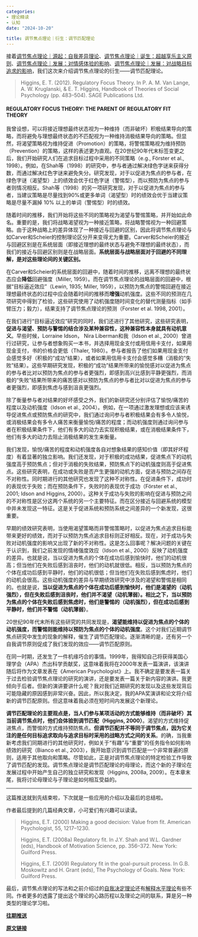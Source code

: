 ```yaml
---
categories:
- 理论精读
- 认知
date: "2024-10-20"

title: 调节焦点理论｜衍生：调节匹配理论
---
```


接着[调节焦点理论｜源起：自我差异理论](https://mp.weixin.qq.com/s?__biz=MzIwMDk1OTM2OQ==&mid=2247490046&idx=1&sn=c21cceec8db4c9b164d90cf55d49b4a6&chksm=96f46d18a183e40ee4ce4962a6aac52c8b98999619ca7ec4a10b107cf38d0296a982d94d1300&token=554468847&lang=zh_CN&scene=21#wechat_redirect)、[调节焦点理论｜诞生：超越享乐主义原则](https://mp.weixin.qq.com/s?__biz=MzIwMDk1OTM2OQ==&mid=2247490165&idx=1&sn=5ff98f3c93d76874949e09db32d2b918&chksm=96f46e93a183e7858f4bd08cdeae47310f0f90d6d56246380c27d73c3aa042c88e04cacdbc0c&scene=21#wechat_redirect)、[调节焦点理论｜发展：对情感体验的影响](https://mp.weixin.qq.com/s?__biz=MzIwMDk1OTM2OQ==&mid=2247490307&idx=1&sn=6e89a621d9e748faa27c25353776d3b6&chksm=96f46fe5a183e6f34cb43f761e76f40bf74267a0ae0e2865ff7c55d5c7c810b52559d9c89b09&token=89286145&lang=zh_CN&scene=21#wechat_redirect)、[调节焦点理论｜发展：对战略目标追求的影响](https://mp.weixin.qq.com/s?__biz=MzIwMDk1OTM2OQ==&mid=2247490416&idx=1&sn=4091cc52497a84a79e6007213cc12348&chksm=96f46f96a183e680ee25b90f99b67f984112d0f5da5fc442440f520b4c64df4136fd7fb7a534&token=1545369163&lang=zh_CN&scene=21#wechat_redirect)，我们这次来介绍调节焦点理论的衍生——调节匹配理论。

> Higgins, E. T. (2012). Regulatory Focus Theory. In P. A. M. Van Lange, A. W. Kruglanski, & E. T. Higgins, Handbook of Theories of Social Psychology (pp. 483–504). SAGE Publications Ltd.

<!--more-->

#### **REGULATORY FOCUS THEORY: THE PARENT OF REGULATORY FIT THEORY**

我曾设想，可以将接近理想最终状态视为一种维持（而非破坏）积极结果导向的策略，而将避免与理想最终状态的不匹配视为一种维持消极结果导向的策略。但显然，将渴望策略视为维持促进（Promotion）的策略，将警惕策略视为维持预防（Prevention）的策略，这样的表述更为直观。在20世纪90年代末标签变更之后，我们开始研究人们在追求目标过程中采用的不同策略（e.g., Förster et al., 1998）。例如，在Shah等（1998）的研究中，参与者通过解决绿色字谜来获得分数，而通过解决红色字谜来避免失分。研究发现，对于以促进为焦点的参与者，在绿色字谜（渴望型）上的绩效会优于红色字谜（警惕型），而以预防为焦点的参与者则情况相反。Shah等（1998）的另一项研究发现，对于以促进为焦点的参与者，当建议策略是尽量找到90%或更多单词（渴望型）时的绩效会优于当建议策略是尽量不漏掉 10% 以上的单词（警惕型）时的绩效。

随着时间的推移，我们开始将这些不同的策略视为渴望与警惕策略，并开始如此命名。重要的是，我们将战略渴望视为一种接近策略，将战略警惕视为一种回避策略。由于这种战略上的差异体现了一种接近与回避的区别，因此将调节焦点理论与如Carver和Scheier的控制理论区分开来变得尤为重要。Carver和Scheier的接近与回避区别是在系统层面（即接近理想的最终状态与避免不理想的最终状态），而我们的接近与回避区别则是在战略层面。**系统层面与战略层面对于回避的不同理解，是对这些理论间的关键区别。**

在Carver和Scheier的系统层面的回避中，随着时间的推移，远离不理想的最终状态应会**降低**回避强度（Miller, 1959）。而在调节焦点理论的战略层面的回避中，根据“目标逼近效应”（Lewin, 1935; Miller, 1959），以预防为焦点的警惕回避在接近理想最终状态的过程中应会随着时间的推移而**增强**动机强度。这些不同的预测在几项研究中得到了检验，这些研究使用了动机强度随时间变化的替代测量指标（如手臂压力；毅力），结果支持了调节焦点理论的预测（Forster et al. 1998, 2001）。

在我们进行“目标逼近效应”研究的同时，我们还进行了其他研究，这些研究表明，**促进与渴望、预防与警惕的结合涉及某种兼容性，这种兼容性本身就具有动机意义**。早些时候，Lorraine Idson， Nira Liberman和我（Idson et al., 2000）曾进行过研究，让参与者想象购买一本书，并选择用现金支付或用信用卡支付，如果用现金支付，书的价格会更低（Thaler, 1980）。参与者报告了他们如果用现金支付会感觉多好（积极的“成功”结果），或者如果用信用卡支付会感觉多糟（消极的“失败”结果）。这些早期研究发现，积极的“成功”结果所带来的愉悦感对以促进为焦点的参与者比对以预防为焦点的参与者更强烈，即感到高兴比感到平静更强烈，而消极的“失败”结果所带来的痛苦感对以预防为焦点的参与者比对以促进为焦点的参与者更强烈，即感到焦虑与感到沮丧更强烈。

除了衡量参与者对结果的好坏感受之外，我们的新研究还分别评估了愉悦/痛苦的程度以及动机强度（Idson et al., 2004）。例如，在一项通过激发理想或应该来诱导促进焦点或预防焦点的研究中，我们通过询问参与者积极结果会有多令人愉悦，或消极结果会有多令人痛苦来衡量愉悦/痛苦的程度；而动机强度则通过询问参与者在积极结果条件下，他们有多大的动力去实现积极结果，或在消极结果条件下，他们有多大的动力去阻止消极结果的发生来衡量。

我们发现，愉悦/痛苦的程度和动机强度各自对想象结果的感知价值（即其好坏程度）有着显著的独立影响。我们还发现，对于积极的成功结果，促进焦点下的动机强度高于预防焦点；但对于消极的失败结果，预防焦点下的动机强度则高于促进焦点。这些研究表明，在成功或失败是否产生更强的动机方面，促进与预防之间存在不对称性。同时期进行的其他研究也发现了这种不对称性。在促进条件下，成功时的表现优于失败；而在预防条件下，失败时的表现优于成功（Förster et al., 2001; Idson and Higgins, 2000）。这种关于成功与失败的影响在促进与预防之间的不对称性是区分这两个系统的另一个主要特征。而在区分接近与回避系统的模型中并未发现这一特征。这是关于促进系统和预防系统之间差异的一个新发现，这很重要。

早期的绩效研究表明，当使用渴望策略而非警惕策略时，以促进为焦点追求目标能带来更好的绩效，而对于以预防为焦点追求目标则正好相反。现在，对于成功与失败对动机强度的影响又出现了新的不对称性。这是怎么回事呢？解决问题的关键在于认识到，我们之前发现的情绪强度效应（Idson et al., 2000）反映了动机强度的差异。也就是说，当以促进为焦点的个体在成功后感到愉快时，他们的动机很高；但当他们在失败后感到沮丧时，他们的动机就很低。相反，当以预防为焦点的个体在成功后感到平静时，他们的动机很低；但当他们在失败后感到焦虑时，他们的动机会很高。这些动机强度的差异与早期绩效研究中涉及的渴望和警惕是相同的。也就是说，**当以促进为焦点的个体在成功后感到愉快时，他们是渴望的（动机强烈），但在失败后感到沮丧时，他们并不渴望（动机薄弱）。相比之下，当以预防为焦点的个体在失败后感到焦虑时，他们是警惕的（动机强烈），但在成功后感到平静时，他们并不警惕（动机薄弱）**。

20世纪90年代末所有这些研究的共同发现是，**渴望能维持以促进为焦点的个体的动机强度，而警惕则能维持以预防为焦点的个体的动机强度**。这个对我们近期调节焦点研究中发生的现象的解释，催生了调节匹配理论。逐渐清晰的是，还有另一个自我调节原则促成了我们发现的效应——调节匹配原则。

在同一时期，还发生了一件机缘巧合的事情。1999年，我得知自己将获得美国心理学会（APA）杰出科学贡献奖，这意味着我将在2000年发表一篇演讲，该演讲随后将作为文章发表在《American Psychologist》上。我不确定是要发表一篇关于过去检验调节焦点理论的研究的演讲，还是要发表一篇关于新内容的演讲。我更倾向于后者。但新的演讲要讲什么呢？我对我们近期研究的发现以及这些发现背后可能隐藏的原因感到非常兴奋。因此，所以我决定，我的APA奖演讲和论文将介绍新的调节匹配原则。但这意味着我必须在短时间内发展这个新理论。

**调节匹配理论的主要观点是，当人们参与某项活动的方式能够维持（而非破坏）其当前调节焦点时，他们会体验到调节匹配（Higgins, 2000）**。渴望的方式维持促进焦点，而警惕的方式维持预防焦点。**但调节匹配并不等同于调节焦点，因为它关注的是任何目标追求取向与追求目标时采用的战略方式之间的关系**。的确，当我重新考虑我们同期进行的其他研究时，例如关于“有趣”与“重要”的任务指令如何影响绩效的研究（Bianco et al., 2003），我开始意识到调节匹配是一个非常普遍的原则，适用于其他取向和策略。尽管如此，正是对调节焦点理论的特定检验工作导致了调节匹配的发现。调节焦点理论是调节匹配理论的母理论，而这个新的子理论在发展过程中开始产生自己的独立研究和发现（Higgins, 2008a, 2009）。在本章末尾，我将讨论母理论与子理论是如何相互受益的。

------

这篇推送就到先结束啦，下次就是一些应用的介绍以及最后的总结啦。

作者最后提到的几篇经典文章，小可爱们有兴趣可以读读。

> Higgins, E.T. (2000) Making a good decision: Value from fit. American Psychologist, 55, 1217–1230.
>
> Higgins, E.T. (2008a) Regulatory fit. In J.Y. Shah and W.L. Gardner (eds), Handbook of Motivation Science, pp. 356–372. New York: Guilford Press.
>
> Higgins, E.T. (2009) Regulatory fit in the goal-pursuit process. In G.B. Moskowitz and H. Grant (eds), The Psychology of Goals. New York: Guilford Press.

最后，调节焦点理论的写法和之前介绍过的[自我决定理论](https://mp.weixin.qq.com/s?__biz=MzIwMDk1OTM2OQ==&mid=2247489089&idx=1&sn=d3d8de71f15c6a9efbf1c68c39aa0af4&chksm=96f462a7a183ebb1672034cfe2c17950ab3888dd3adbaee57000f503d2f93a3609def7ec4245&cur_album_id=2653434312863891460&scene=21#wechat_redirect)还有[解释水平理论](https://mp.weixin.qq.com/s?__biz=MzIwMDk1OTM2OQ==&mid=2247487915&idx=1&sn=b4c2da33969ace320e0e4496ff0207a6&chksm=96f4654da183ec5b9bcf491973f6881a6b4bfd2f85615a82d7f76e51b0942dade4aed080dab7&cur_album_id=2653434312863891460&scene=21#wechat_redirect)有些不同。作者更多的透露了提出这个理论的心路历程以及理论之间的联系，算是另一种类型的理论学习啦。

[**往期推送**](https://mp.weixin.qq.com/s?__biz=MzIwMDk1OTM2OQ==&mid=2247488061&idx=1&sn=263c0515643b654b4e48872ec32c1fff&chksm=96f466dba183efcd3c375c7ed27271fa935ddcbdb7f25974c3b3c60ad8da454c6e6839603f97&token=1747323943&lang=zh_CN&scene=21#wechat_redirect)

[**原文链接**](https://mp.weixin.qq.com/s?__biz=MzIwMDk1OTM2OQ==&mid=2247490477&idx=1&sn=ae2851a743e6a292c6592bc98c2a3473&chksm=96f46f4ba183e65dafa74e567324eb3ca7f88a288b33bea5aebdd0ec8663b54001194991d2d8&scene=178&cur_album_id=2653434312863891460#rd)

